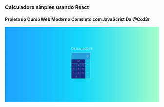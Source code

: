 <h3>Calculadora simples usando React</h3>
<h4>Projeto do Curso Web Moderno Completo com JavaScript Da @Cod3r</h4>

<img src="/public/calculator.png">
